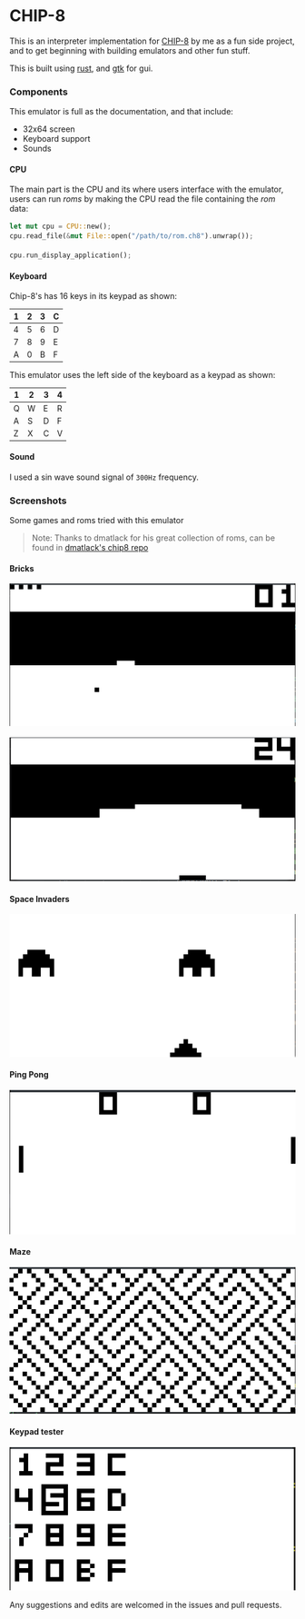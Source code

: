 # CHIP-8

This is an interpreter implementation for [CHIP-8][chip8-wiki] by me as a fun side project, and to get beginning with building emulators and other fun stuff.

This is built using [rust][rust-site], and [gtk][gtk-site] for gui.

### Components
This emulator is full as the documentation, and that include:
- 32x64 screen
- Keyboard support
- Sounds

#### CPU

The main part is the CPU and its where users interface with the emulator,
users can run *roms* by making the CPU read the file containing the
*rom* data:

``` rust
let mut cpu = CPU::new();
cpu.read_file(&mut File::open("/path/to/rom.ch8").unwrap());

cpu.run_display_application();
```

#### Keyboard
Chip-8's has 16 keys in its keypad as shown:


| 1 | 2 | 3 | C |
|---|---|---|---|
| 4 | 5 | 6 | D |
| 7 | 8 | 9 | E |
| A | 0 | B | F |

This emulator uses the left side of the keyboard as a keypad as shown:

| 1 | 2 | 3 | 4 |
|---|---|---|---|
| Q | W | E | R |
| A | S | D | F |
| Z | X | C | V |

#### Sound
I used a sin wave sound signal of `300Hz` frequency. 

### Screenshots
Some games and roms tried with this emulator

> Note: Thanks to dmatlack for his great collection of roms, can be found in [dmatlack's chip8 repo][dmatlack's chip8 repo]

#### Bricks
![Bricks](./screenshots/bricks.png)
<br>
<br>
![Bricks](./screenshots/bricks2.png)

#### Space Invaders
![Space Invaders](screenshots/space_invaders.png)

#### Ping Pong
![Ping Pong](screenshots/ping_pong.png)

#### Maze
![Maze](screenshots/maze.png)

#### Keypad tester
![Keypad Tester](screenshots/keypad.png)


Any suggestions and edits are welcomed in the issues and pull requests.

[chip8-wiki]: https://en.wikipedia.org/wiki/CHIP-8
[rust-site]: https://www.rust-lang.org/
[gtk-site]: https://www.gtk.org/
[dmatlack's chip8 repo]: https://github.com/dmatlack/chip8
